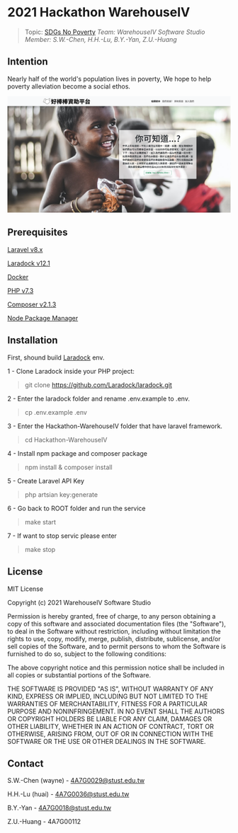 # 2021 Hackathon WarehouseIV

> Topic: [SDGs No Poverty](https://www.undp.org/sustainable-development-goals#no-poverty)
> *Team: WarehouseIV Software Studio*         
> *Member: S.W.-Chen, H.H.-Lu, B.Y.-Yan, Z.U.-Huang*

## Intention
Nearly half of the world's population lives in poverty, We
hope to help poverty alleviation become a social ethos.

![ShowCase](https://raw.githubusercontent.com/wenwen357951/Hackathon-WarehouseIV/master/showcase/home.png)

## Prerequisites
[Laravel v8.x](https://laravel.com/)


[Laradock v12.1](https://laradock.io/)


[Docker](https://www.docker.com/)


[PHP v7.3](https://www.php.net/)


[Composer v2.1.3](https://getcomposer.org/)


[Node Package Manager](https://www.npmjs.com/)



## Installation
First, shound build [Laradock](https://laradock.io/) env.

1 - Clone Laradock inside your PHP project:
> git clone https://github.com/Laradock/laradock.git

2 - Enter the laradock folder and rename .env.example to .env.
> cp .env.example .env

3 - Enter the Hackathon-WarehouseIV folder that have laravel framework.
> cd Hackathon-WarehouseIV

4 - Install npm package and composer package
> npm install & composer install

5 - Create Laravel API Key
> php artsian key:generate

6 - Go back to ROOT folder and run the service
> make start

7 - If want to stop servic please enter
> make stop

## License
MIT License

Copyright (c) 2021 WarehouseIV Software Studio

Permission is hereby granted, free of charge, to any person obtaining a copy
of this software and associated documentation files (the "Software"), to deal
in the Software without restriction, including without limitation the rights
to use, copy, modify, merge, publish, distribute, sublicense, and/or sell
copies of the Software, and to permit persons to whom the Software is
furnished to do so, subject to the following conditions:

The above copyright notice and this permission notice shall be included in all
copies or substantial portions of the Software.

THE SOFTWARE IS PROVIDED "AS IS", WITHOUT WARRANTY OF ANY KIND, EXPRESS OR
IMPLIED, INCLUDING BUT NOT LIMITED TO THE WARRANTIES OF MERCHANTABILITY,
FITNESS FOR A PARTICULAR PURPOSE AND NONINFRINGEMENT. IN NO EVENT SHALL THE
AUTHORS OR COPYRIGHT HOLDERS BE LIABLE FOR ANY CLAIM, DAMAGES OR OTHER
LIABILITY, WHETHER IN AN ACTION OF CONTRACT, TORT OR OTHERWISE, ARISING FROM,
OUT OF OR IN CONNECTION WITH THE SOFTWARE OR THE USE OR OTHER DEALINGS IN THE
SOFTWARE.

## Contact
S.W.-Chen (wayne) - 4A7G0029@stust.edu.tw


H.H.-Lu (huai) - 4A7G0036@stust.edu.tw


B.Y.-Yan - 4A7G0018@stust.edu.tw


Z.U.-Huang - 4A7G00112

